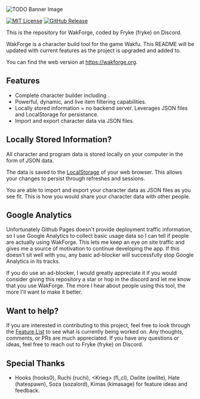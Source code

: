 ![TODO Banner Image]()

[![MIT License](https://img.shields.io/static/v1?label=Licence&message=MIT&color=green)](https://opensource.org/licenses/) [![GitHub Release](https://img.shields.io/static/v1?label=Version&message=BETA&color=blue)]() 
<!-- [![Discord](https://img.shields.io/static/v1?label=Discord&message=Click%20to%20Join&color=purple)](https://discord.gg/Vafdx5JWBh) -->

This is the repository for WakForge, coded by Fryke (fryke) on Discord.
<!-- Come check out the [Discord Server](https://discord.gg/Vafdx5JWBh). -->

WakForge is a character build tool for the game Wakfu. This README will be updated with current features as the project is upgraded and added to.

You can find the web version at <https://wakforge.org>.<br>
<!-- You can find the standalone Electron version in the [releases section](https://github.com/Tmktahu/atlas/releases). -->

## Features

- Complete character builder including .
- Powerful, dynamic, and live item filtering capabilities.
- Locally stored information = no backend server. Leverages JSON files and LocalStorage for persistance.
- Import and export character data via JSON files.

## Locally Stored Information?

All character and program data is stored locally on your computer in the form of JSON data.

The data is saved to the [LocalStorage](https://developer.mozilla.org/en-US/docs/Web/API/Web_Storage_API) of your web browser. This allows your changes to persist through refreshes and sessions.

You are able to import and export your character data as JSON files as you see fit. This is how you would share your character data with other people.

## Google Analytics

Unfortunately Github Pages doesn't provide deployment traffic information, so I use Google Analytics to collect basic usage data so I can tell if people are actually using WakForge. This lets me keep an eye on site traffic and gives me a source of motivation to continue developing the app. If this doesn't sit well with you, any basic ad-blocker will successfully stop Google Analytics in its tracks.

If you do use an ad-blocker, I would greatly appreciate it if you would consider giving this repository a star or hop in the discord and let me know that you use WakForge. The more I hear about people using this tool, the more I'll want to make it better.

## Want to help?

If you are interested in contributing to this project, feel free to look through the [Feature List](https://laminated-concrete.notion.site/Wakfu-Wizard-Feature-List-3c26bd7eb0f346f7a57f061b50230ed3) to see what is currently being worked on. Any thoughts, comments, or PRs are much appreciated. If you have any questions or ideas, feel free to reach out to Fryke (fryke) on Discord.

## Special Thanks

- Hooks (hooks0), Ruchi (ruchi), \<Krieg\> (fl_cl), Owlite (owlite), Hate (hatespawn), Soza (sozalord), Kimas (kimasage) for feature ideas and feedback.
